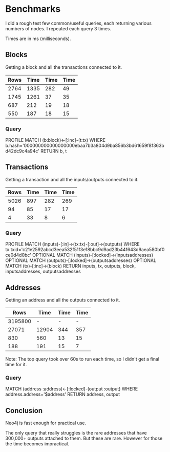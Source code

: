 # Benchmarks

I did a rough test few common/useful queries, each returning various numbers of nodes. I repeated each query 3 times.

Times are in ms (milliseconds).

## Blocks

Getting a block and all the transactions connected to it.

|Rows    |Time  |Time|Time|
|--------|------|----|----|
|2764    |1335  |282 |49  |
|1745    |1261  |37  |35  |
|687     |212   |19  |18  |
|550     |187   |18  |15  |

### Query

PROFILE MATCH (b:block)<-[:inc]-(t:tx) WHERE b.hash='000000000000000000ebaa7b3a804d9ba856b3bd61659f8f363bd42dc9c4a94c' RETURN b, t


## Transactions

Getting a transaction and all the inputs/outputs connected to it.

|Rows    |Time|Time|Time|
|--------|----|----|----|
|5026    |897 |282 |269 |
|94      |85  |17  |17  |
|4       |33  |8   |6   |

### Query

PROFILE MATCH (inputs)-[:in]->(tx:tx)-[:out]->(outputs) WHERE tx.txid='c21e2592abcd3eea532f51f3e18bbc9d9ad23b44f643d9aea580bf0ce0d4d0bc' OPTIONAL MATCH (inputs)-[:locked]->(inputsaddresses) OPTIONAL MATCH (outputs)-[:locked]->(outputsaddresses) OPTIONAL MATCH (tx)-[:inc]->(block) RETURN inputs, tx, outputs, block, inputsaddresses, outputsaddresses


## Addresses

Getting an address and all the outputs connected to it.

|Rows    |Time  |Time|Time|
|--------|------|----|----|
|3195800 |-     |-   |-   |
|27071   |12904 |344 |357 |
|830     |560   |13  |15  |
|188     |191   |15  |7   |

Note: The top query took over 60s to run each time, so I didn't get a final time for it.

### Query

MATCH (address :address)<-[:locked]-(output :output) WHERE address.address='$address' RETURN address, output


## Conclusion

Neo4j is fast enough for practical use.

The only query that really struggles is the rare addresses that have 300,000+ outputs attached to them. But these are rare. However for those the time becomes impractical.